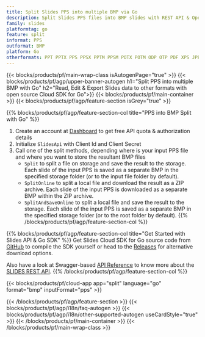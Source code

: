 ```yaml
---
title: Split Slides PPS into multiple BMP via Go
description: Split Slides PPS files into BMP slides with REST API & Open Source Go SDK
family: slides
platformtag: go
feature: split
informat: PPS
outformat: BMP
platform: Go
otherformats: PPT PPTX PPS PPSX PPTM PPSM POTX POTM ODP OTP PDF XPS JPEG PNG TIFF SVG HTML5 GIF XAML
---
```


{{< blocks/products/pf/main-wrap-class isAutogenPage="true" >}}
{{< blocks/products/pf/agp/upper-banner-autogen h1="Split PPS into multiple BMP with Go" h2="Read, Edit & Export Slides data to other formats with open source Cloud SDK for Go">}}
{{< blocks/products/pf/main-container >}}
{{< blocks/products/pf/agp/feature-section isGrey="true" >}}

{{% blocks/products/pf/agp/feature-section-col title="PPS into BMP Split with Go" %}}
1. Create an account at <a href="https://dashboard.aspose.cloud/">Dashboard</a> to get free API quota & authorization details
1. Initialize ```SlidesApi``` with Client Id and Client Secret
1. Call one of the split methods, depending where is your input PPS file and where you want to store the resultant BMP files
    - ```Split``` to split a file on storage and save the result to the storage. Each slide of the input PPS is saved as a separate BMP in the specified storage folder (or to the input file folder by default).
    - ```SplitOnline``` to split a local file and download the result as a ZIP archive. Each slide of the input PPS is downloaded as a separate BMP within the ZIP archive.
    - ```SplitAndSaveOnline``` to split a local file and save the result to the storage. Each slide of the input PPS is saved as a separate BMP in the specified storage folder (or to the root folder by default).
{{% /blocks/products/pf/agp/feature-section-col %}}

{{% blocks/products/pf/agp/feature-section-col title="Get Started with Slides API & Go SDK" %}}
Get Slides Cloud SDK for Go source code from [GitHub](https://github.com/aspose-slides-cloud/aspose-slides-cloud-go) to compile the SDK yourself or head to the [Releases](https://releases.aspose.cloud/) for alternative download options. 

Also have a look at Swagger-based [API Reference](https://apireference.aspose.cloud/slides/) to know more about the [SLIDES REST API](https://products.aspose.cloud/slides/curl/).
{{% /blocks/products/pf/agp/feature-section-col %}}

{{< blocks/products/pf/cloud-app app="split" language="go" format="bmp" inputFormat="pps" >}}

{{< /blocks/products/pf/agp/feature-section >}}
{{< blocks/products/pf/agp/i18n/faq-autogen >}}
{{< blocks/products/pf/agp/i18n/other-supported-autogen useCardStyle="true" >}}
{{< /blocks/products/pf/main-container >}}
{{< /blocks/products/pf/main-wrap-class >}}